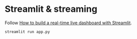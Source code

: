 # Streamlit \& streaming

Follow
[How to build a real-time live dashboard with Streamlit](https://blog.streamlit.io/how-to-build-a-real-time-live-dashboard-with-streamlit/).

```bash
streamlit run app.py
```
